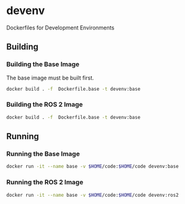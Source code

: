 # devenv
Dockerfiles for Development Environments

## Building

### Building the Base Image

The base image must be built first.

```bash
docker build . -f  Dockerfile.base -t devenv:base
```

### Building the ROS 2 Image

```bash
docker build . -f  Dockerfile.base -t devenv:base
```

## Running

### Running the Base Image

```bash
docker run -it --name base -v $HOME/code:$HOME/code devenv:base
```

### Running the ROS 2 Image

```bash
docker run -it --name base -v $HOME/code:$HOME/code devenv:ros2
```
